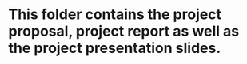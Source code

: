 # This folder contains the project proposal, project report as well as the project presentation slides.

